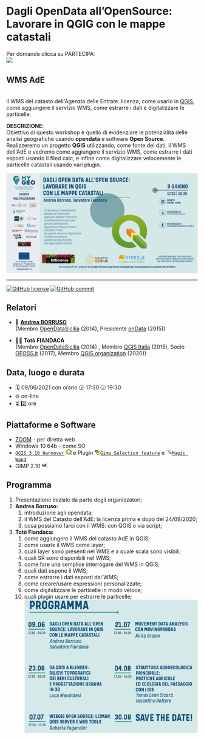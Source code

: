 # Dagli OpenData all’OpenSource: Lavorare in QGIG con le mappe catastali

Per domande clicca su PARTECIPA: <br>
[![](https://img.shields.io/badge/discussioni-partecipa-brightgreen?style=for-the-badge&logo=github)](https://github.com/pigreco/workshop-estate-gis-2021/discussions)

## WMS AdE
<br> Il WMS del catasto dell'Agenzia delle Entrate: licenza, come usarlo in [QGIS](https://qgis.org/it/site/), come aggiungere il servizio WMS, come estrarre i dati e digitalizzare le particelle.

**DESCRIZIONE**: <br> Obiettivo di questo workshop è quello di evidenziare le potenzialità delle analisi geografiche usando **opendata** e software **Open Source**. Realizzeremo un progetto **QGIS** utilizzando, come fonte dei dati, il WMS dell'AdE e vedremo come aggiungere il servizio WMS, come estrarre i dati esposti usando il filed calc, e infine come digitalizzare velocemente le particelle catastali usando vari plugin.

<p align="center"><a href="https://www.mastergiscience.it/2021/05/09/estate-gis-2021/" target="_blank"><img src="../imgs/EstateGISopendata_website.png" width="700" title="EstateGIS2021"></a></p>

---

[![GitHub license](https://img.shields.io/badge/License-Creative%20Commons%20Attribution%204.0%20International-blue)](https://github.com/pigreco/seminario-estate-gis-2020/blob/master/license)
[![GitHub commit](https://img.shields.io/github/last-commit/pcm-dpc/COVID-19)](https://github.com/pigreco/seminario-estate-gis-2020/commits/master)

## Relatori

- 🧔 [**Andrea BORRUSO**](https://twitter.com/aborruso) <br>(Membro [OpenDataSicilia](http://opendatasicilia.it/) (2014), Presidente [onData](https://ondata.it/) (2015))

<!--<p align="center"><a href="" target="_blank"><img src="../imgs/loghi_aborruso.png" width="600" title="Totò FIANDACA"></a></p>-->

- 👨‍🦲 **Totò FIANDACA** <br>(Membro [OpenDataSicilia](http://opendatasicilia.it/) (2014) , Membro [QGIS Italia](http://qgis.it/) (2015), Socio [GFOSS.it](https://gfoss.it/) (2017), Membro [QGIS organization](https://github.com/qgis) (2020))

## Data, luogo e durata

- 🗓 09/06/2021 con orario 🕟 17:30 🕢 19:30 
- 🌐 on-line
- ⏳ 2️⃣ ore

## Piattaforme e Software

- [ZOOM](https://zoom.us/) - per diretta web
- Windows 10 64b - come SO
- [`QGIS 3.16 Hannover`](https://qgis.org/it/site/) <img src = "../imgs/qgis-icon32.png" width =15> e Plugin <img src = "../imgs/plugin_gimp.png" width =15>[`Gimp Selection feature`](https://github.com/lmotta/gimpselectionfeature_plugin/wiki) e <img src = "../imgs/plugin_magic.png" width =15>[`Magic Wand`](https://plugins.qgis.org/plugins/MagicWand-master/)
- GIMP 2.10 <img src = "../imgs/gimp_logo.png" width =15>

## Programma

1. Presentazione iniziale da parte degli organizzatori;
2. **Andrea Borruso:**
   1.  introduzione agli opendata;
   2.  il WMS del Catasto dell'AdE: la licenza prima e dopo del 24/09/2020;
   3.  cosa possiamo farci con il WMS: con QGIS o via script;
3. **Totò Fiandaca:**
   1. come aggiungere il WMS del catasto AdE in QGIS;
   2. come usarle il WMS come layer;
   3. quali layer sono presenti nel WMS e a quale scala sono visibili;
   4. quali SR sono disponibili nel WMS;
   5. come fare una semplice interrogare del WMS in QGIS;
   6. quali dati espone il WMS;
   7. come estrarre i dati esposti dal WMS;
   8. come creare/usare espressioni personalizzate;
   9.  come digitalizzare le particelle in modo veloce;
   10. quali plugin usare per estrarre le particelle;
![](../imgs/locandine/programma.png)